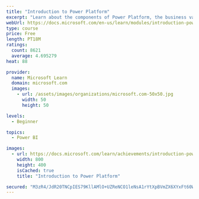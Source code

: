 ```yaml
---
title: "Introduction to Power Platform"
excerpt: "Learn about the components of Power Platform, the business value for customers, and security of the technology."
webUrl: https://docs.microsoft.com/en-us/learn/modules/introduction-power-platform/
type: course
price: Free
length: PT18M
ratings:
  count: 8621
  average: 4.695279
heat: 88

provider:
  name: Microsoft Learn
  domain: microsoft.com
  images:
    - url: /assets/images/organizations/microsoft.com-50x50.jpg
      width: 50
      height: 50

levels:
  - Beginner

topics:
  - Power BI

images:
  - url: https://docs.microsoft.com/learn/achievements/introduction-power-platform-social.png
    width: 800
    height: 400
    isCached: true
    title: "Introduction to Power Platform"

secured: "M3zR4/JdR20TNCpIES79KllAMlO+UZReNCO1leNsA1rYtXpBVmZX6XYxFt60WYUYnyzwhxRisbOA3quWICgFsvJNgPW6j3IaPWOaW+9FlJINg6cnmuZ78KBGclJr9beUbdis98NKsPrlCGRDyZUFLtJPai6X8C2uYULQMF/9jYCLn2Dd8sdTzIBAz6bIVsOR1lnFyWKK4L1qtuav7mEGu7NcNT3WtxmSbSEOITRm2/0ksyyP4oILr1eYL6vEndY2FSmiIMVmwlREftHaOTKeVuC+jDKUHo9zPIF23IpPCxMbci16liT+8DinZsHfAHRl6J1ybWgBYf+kZ+sOrK8paydHevfZYlAy5xKf0OxjVzvad4uBqfDurn35LgOClCwZcbrMOLIMIETJTh02eof5n39Xw8QbbEDvFKgCyHbKHPw=;2mZHey0IsRxzHSZq2QW6Og=="
---
```


